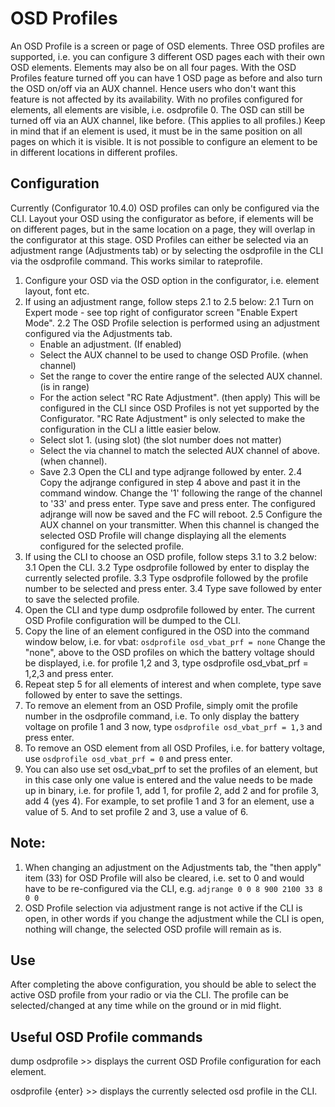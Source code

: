 # OSD Profiles

An OSD Profile is a screen or page of OSD elements.  Three OSD profiles are supported, i.e. you can configure 3 different OSD pages each with their own OSD elements.  Elements may also be on all four pages.  With the OSD Profiles feature turned off you can have 1 OSD page as before and also turn the OSD on/off via an AUX channel.  Hence users who don't want this feature is not affected by its availability.  With no profiles configured for elements, all elements are visible, i.e. osdprofile 0.  The OSD can still be turned off via an AUX channel, like before. (This applies to all profiles.)  Keep in mind that if an element is used, it must be in the same position on all pages on which it is visible.  It is not possible to configure an element to be in different locations in different profiles.

## Configuration

Currently (Configurator 10.4.0) OSD profiles can only be configured via the CLI.  Layout your OSD using the configurator as before, if elements will be on different pages, but in the same location on a page, they will overlap in the configurator at this stage.  OSD Profiles can either be selected via an adjustment range (Adjustments tab) or by selecting the osdprofile in the CLI via the osdprofile command.  This works similar to rateprofile.

1. Configure your OSD via the OSD option in the configurator, i.e. element layout, font etc.
2. If using an adjustment range, follow steps 2.1 to 2.5 below:
2.1 Turn on Expert mode - see top right of configurator screen "Enable Expert Mode".
2.2 The OSD Profile selection is performed using an adjustment configured via the Adjustments tab.
    - Enable an adjustment. (If enabled)
    - Select the AUX channel to be used to change OSD Profile. (when channel)
    - Set the range to cover the entire range of the selected AUX channel. (is in range)
    - For the action select "RC Rate Adjustment". (then apply)  This will be configured in the CLI since OSD Profiles is not yet supported by the Configurator. "RC Rate Adjustment" is only selected to make the configuration in the CLI a little easier below.
    - Select slot 1. (using slot)  (the slot number does not matter)
    - Select the via channel to match the selected AUX channel of above. (when channel).
    - Save
2.3 Open the CLI and type adjrange followed by enter.
2.4 Copy the adjrange configured in step 4 above and past it in the command window.  Change the '1' following the range of the channel to '33' and press enter.  Type save and press enter.  The configured adjrange will now be saved and the FC will reboot.
2.5 Configure the AUX channel on your transmitter.  When this channel is changed the selected OSD Profile will change displaying all the elements configured for the selected profile.
3. If using the CLI to choose an OSD profile, follow steps 3.1 to 3.2 below:
3.1 Open the CLI.
3.2 Type osdprofile followed by enter to display the currently selected profile.
3.3 Type osdprofile followed by the profile number to be selected and press enter.
3.4 Type save followed by enter to save the selected profile.
4. Open the CLI and type dump osdprofile followed by enter.  The current OSD Profile configuration will be dumped to the CLI.
5. Copy the line of an element configured in the OSD into the command window below, i.e. for vbat: ```osdprofile osd_vbat_prf = none``` Change the "none", above to the OSD profiles on which the battery voltage should be displayed, i.e. for profile 1,2 and 3, type osdprofile osd_vbat_prf = 1,2,3 and press enter.
6. Repeat step 5 for all elements of interest and when complete, type save followed by enter to save the settings.
7. To remove an element from an OSD Profile, simply omit the profile number in the osdprofile command, i.e. To only display the battery voltage on profile 1 and 3 now, type ```osdprofile osd_vbat_prf = 1,3``` and press enter.
8. To remove an OSD element from all OSD Profiles, i.e. for battery voltage, use ```osdprofile osd_vbat_prf = 0``` and press enter.
9. You can also use set osd_vbat_prf to set the profiles of an element, but in this case only one value is entered and the value needs to be made up in binary, i.e. for profile 1, add 1, for profile 2, add 2 and for profile 3, add 4 (yes 4).  For example, to set profile 1 and 3 for an element, use a value of 5.  And to set profile 2 and 3, use a value of 6.

## Note:

1. When changing an adjustment on the Adjustments tab, the "then apply" item (33) for OSD Profile will also be cleared, i.e. set to 0 and would have to be re-configured via the CLI, e.g. ```adjrange 0 0 8 900 2100 33 8 0 0```
2. OSD Profile selection via adjustment range is not active if the CLI is open, in other words if you change the adjustment while the CLI is open, nothing will change, the selected OSD profile will remain as is.

## Use

After completing the above configuration, you should be able to select the active OSD profile from your radio or via the CLI.  The profile can be selected/changed at any time while on the ground or in mid flight.

## Useful OSD Profile commands

dump osdprofile >> displays the current OSD Profile configuration for each element.

osdprofile {enter} >> displays the currently selected osd profile in the CLI.
